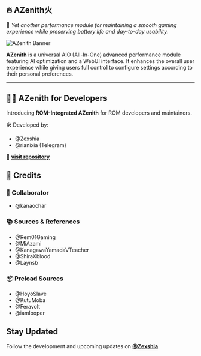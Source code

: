 ## 🔥 AZenith火

🍃 *Yet another performance module for maintaining a smooth gaming experience while preserving battery life and day-to-day usability.*

![AZenith Banner](https://github.com/user-attachments/assets/904b23f2-010a-4447-bcbf-5eea41aec851)

**AZenith** is a universal AIO (All-In-One) advanced performance module featuring AI optimization and a WebUI interface. It enhances the overall user experience while giving users full control to configure settings according to their personal preferences.

---

## 👨‍💻 AZenith for Developers

Introducing **ROM-Integrated AZenith** for ROM developers and maintainers.

🛠️ Developed by:  
- @Zexshia  
- @rianixia (Telegram)

🔗 **[visit repository](https://github.com/Liliya2727/RomIntegratedAZenith)**


## 📜 Credits

### 👥 Collaborator
- @kanaochar

### 📚 Sources & References
- @Rem01Gaming  
- @MiAzami  
- @KanagawaYamadaVTeacher  
- @ShiraXblood  
- @Laynsb  

### 📦 Preload Sources
- @HoyoSlave  
- @KutuMoba  
- @Feravolt  
- @iamlooper


## Stay Updated 
Follow the development and upcoming updates on **[@Zexshia](https://t.me/ZeshArch)**